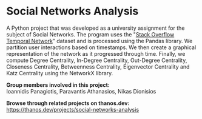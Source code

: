 # Social Networks Analysis
A Python project that was developed as a university assignment for the subject of Social Networks. The program uses the "[Stack Overflow Temporal Network](https://snap.stanford.edu/data/sx-stackoverflow.html)" dataset and is processed using the Pandas library. We partition user interactions based on timestamps. We then create a graphical representation of the network as it progressed through time. Finally, we compute Degree Centrality, In-Degree Centrality, Out-Degree Centrality, Closeness Centrality, Betweenness Centrality, Eigenvector Centrality and Katz Centrality using the NetworkX library.

**Group members involved in this project:**  
Ioannidis Panagiotis, Paravantis Athanasios, Nikas Dionisios

**Browse through related projects on thanos.dev:**  
https://thanos.dev/projects/social-networks-analysis
